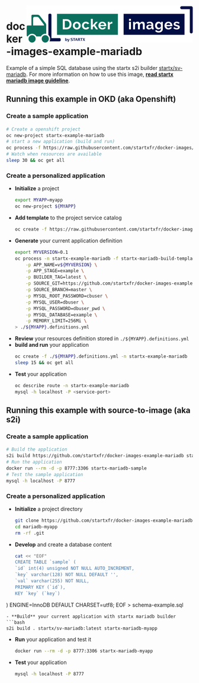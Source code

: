 <img align="right" src="https://raw.githubusercontent.com/startxfr/docker-images/master/travis/logo-small.svg?sanitize=true">

# docker-images-example-mariadb


Example of a simple SQL database using the startx s2i builder [startx/sv-mariadb](https://hub.docker.com/r/startx/sv-mariadb). 
For more information on how to use this image, **[read startx mariadb image guideline](https://github.com/startxfr/docker-images/blob/master/Services/mariadb/README.md)**.

## Running this example in OKD (aka Openshift)

### Create a sample application

```bash
# Create a openshift project
oc new-project startx-example-mariadb
# start a new application (build and run)
oc process -f https://raw.githubusercontent.com/startxfr/docker-images/master/Services/mariadb/openshift-template-build.yml -p APP_NAME=myapp | oc create -f -
# Watch when resources are available
sleep 30 && oc get all
```

### Create a personalized application

- **Initialize** a project
  ```bash
  export MYAPP=myapp
  oc new-project ${MYAPP}
  ```
- **Add template** to the project service catalog
  ```bash
  oc create -f https://raw.githubusercontent.com/startxfr/docker-images/master/Services/mariadb/openshift-template-build.yml -n startx-example-mariadb
  ```
- **Generate** your current application definition
  ```bash
  export MYVERSION=0.1
  oc process -n startx-example-mariadb -f startx-mariadb-build-template \
      -p APP_NAME=v${MYVERSION} \
      -p APP_STAGE=example \
      -p BUILDER_TAG=latest \
      -p SOURCE_GIT=https://github.com/startxfr/docker-images-example-mariadb.git \
      -p SOURCE_BRANCH=master \
      -p MYSQL_ROOT_PASSWORD=cbuser \
      -p MYSQL_USER=dbuser \
      -p MYSQL_PASSWORD=dbuser_pwd \
      -p MYSQL_DATABASE=example \
      -p MEMORY_LIMIT=256Mi \
  > ./${MYAPP}.definitions.yml
  ```
- **Review** your resources definition stored in `./${MYAPP}.definitions.yml`
- **build and run** your application
  ```bash
  oc create -f ./${MYAPP}.definitions.yml -n startx-example-mariadb
  sleep 15 && oc get all
  ```
- **Test** your application
  ```bash
  oc describe route -n startx-example-mariadb
  mysql -h localhost -P <service-port>
  ```

## Running this example with source-to-image (aka s2i)

### Create a sample application

```bash
# Build the application
s2i build https://github.com/startxfr/docker-images-example-mariadb startx/sv-mariadb startx-mariadb-sample
# Run the application
docker run --rm -d -p 8777:3306 startx-mariadb-sample
# Test the sample application
mysql -h localhost -P 8777
```

### Create a personalized application

- **Initialize** a project directory
  ```bash
  git clone https://github.com/startxfr/docker-images-example-mariadb.git mariadb-myapp
  cd mariadb-myapp
  rm -rf .git
  ```
- **Develop** and create a database content
  ```bash
  cat << "EOF"
  CREATE TABLE `sample` (
  `id` int(4) unsigned NOT NULL AUTO_INCREMENT,
  `key` varchar(128) NOT NULL DEFAULT '',
  `val` varchar(255) NOT NULL,
  PRIMARY KEY (`id`),
  KEY `key` (`key`)
) ENGINE=InnoDB DEFAULT CHARSET=utf8;
  EOF > schema-example.sql
  ```
- **Build** your current application with startx mariadb builder
  ```bash
  s2i build . startx/sv-mariadb:latest startx-mariadb-myapp
  ```
- **Run** your application and test it
  ```bash
  docker run --rm -d -p 8777:3306 startx-mariadb-myapp
  ```
- **Test** your application
  ```bash
  mysql -h localhost -P 8777
  ```
